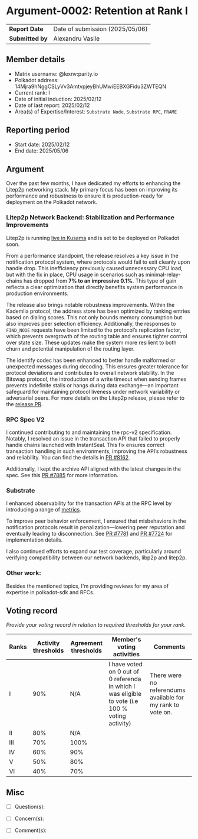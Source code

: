 # Argument-0002: Retention at Rank I

|                 |                                                                                             |
| --------------- | ------------------------------------------------------------------------------------------- |
| **Report Date** | Date of submission (2025/05/06)                                                             |
| **Submitted by**| Alexandru Vasile                                                                            |


## Member details

- Matrix username: @lexnv:parity.io
- Polkadot address: 14Mjra9hNggCSLyVv3AmtvpjeyBhUMwiEEBXGFidu3ZWTEQN
- Current rank: I
- Date of initial induction: 2025/02/12
- Date of last report: 2025/02/12
- Area(s) of Expertise/Interest: `Substrate Node`, `Substrate RPC`, `FRAME`


## Reporting period

- Start date: 2025/02/12
- End date: 2025/05/06


## Argument


Over the past few months, I have dedicated my efforts to enhancing the Litep2p networking stack.
My primary focus has been on improving its performance and robustness to ensure it is production-ready for deployment on the Polkadot network.

### Litep2p Network Backend: Stabilization and Performance Improvements

Litep2p is running [live in Kusama](https://github.com/paritytech/polkadot-sdk/pull/7866) and is set to be deployed on Polkadot soon.

From a performance standpoint, the release resolves a key issue in the notification protocol system, where protocols would fail to exit cleanly upon handle drop. This inefficiency previously caused unnecessary CPU load, but with the fix in place, CPU usage in scenarios such as minimal-relay-chains has dropped from **7% to an impressive 0.1%**. This type of gain reflects a clear optimization that directly benefits system performance in production environments.

The release also brings notable robustness improvements. Within the Kademlia protocol, the address store has been optimized by ranking entries based on dialing scores. This not only bounds memory consumption but also improves peer selection efficiency. Additionally, the responses to `FIND_NODE` requests have been limited to the protocol’s replication factor, which prevents overgrowth of the routing table and ensures tighter control over state size. These updates make the system more resilient to both churn and potential manipulation of the routing layer.

The identify codec has been enhanced to better handle malformed or unexpected messages during decoding. This ensures greater tolerance for protocol deviations and contributes to overall network stability. In the Bitswap protocol, the introduction of a write timeout when sending frames prevents indefinite stalls or hangs during data exchange—an important safeguard for maintaining protocol liveness under network variability or adversarial peers. For more details on the Litep2p release, please refer to the [release PR](https://github.com/paritytech/litep2p/pull/382).

### RPC Spec V2

I continued contributing to and maintaining the rpc-v2 specification. Notably, I resolved an issue in the transaction API that failed to properly handle chains launched with InstantSeal. This fix ensures correct transaction handling in such environments, improving the API’s robustness and reliability. You can find the details in [PR #8162](https://github.com/paritytech/polkadot-sdk/pull/8162).

Additionally, I kept the archive API aligned with the latest changes in the spec. See this [PR #7885](https://github.com/paritytech/polkadot-sdk/pull/7885) for more information.


### Substrate

I enhanced observability for the transaction APIs at the RPC level by introducing a range of [metrics](https://github.com/paritytech/polkadot-sdk/pull/8345).

To improve peer behavior enforcement, I ensured that misbehaviors in the notification protocols result in penalization—lowering peer reputation and eventually leading to disconnection. See [PR #7781](https://github.com/paritytech/polkadot-sdk/pull/7781) and [PR #7724](https://github.com/paritytech/polkadot-sdk/pull/7724) for implementation details.

I also continued efforts to expand our test coverage, particularly around verifying compatibility between our network backends, libp2p and litep2p.

### Other work:

Besides the mentioned topics, I'm providing reviews for my area of expertise in polkadot-sdk and RFCs.

## Voting record
*Provide your voting record in relation to required thresholds for your rank.*

|  Ranks | Activity thresholds | Agreement thresholds | Member's voting activities | Comments |
|---|---|---|---|---|
|I  |90%   |N/A   | I have voted on 0 out of 0 referenda in which I was eligible to vote (i.e 100 % voting activity)  | There were no referendums available for my rank to vote on. |
|II |80%   |N/A   |   |  |
|III|70%   |100%  |   |  |
|IV |60%   |90%   |   |  |
|V  |50%   |80%   |   |  |
|VI |40%   |70%   |   |  |

## Misc

- [ ] Question(s): 

- [ ] Concern(s): 

- [ ] Comment(s): 

